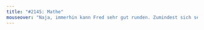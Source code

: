 ```yaml
---
title: "#2145: Mathe"
mouseover: "Naja, immerhin kann Fred sehr gut runden. Zumindest sich selbst."
---
```

